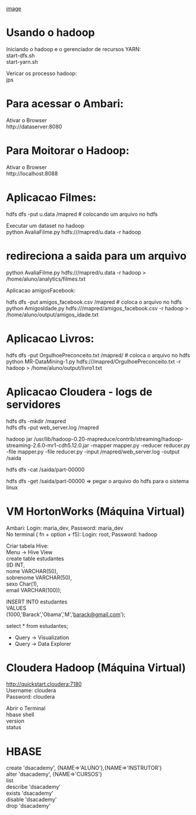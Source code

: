 [image](hadoop.png)
# Usando o hadoop
Iniciando o hadoop e o gerenciador de recursos YARN: <br />
start-dfs.sh <br />
start-yarn.sh <br />

Vericar os processo hadoop: <br />
jps

# Para acessar o Ambari:
Ativar o Browser <br />
http://dataserver:8080

# Para Moitorar o Hadoop:
Ativar o Browser <br />
http://localhost:8088 <br />

# Aplicacao Filmes: <br />

hdfs dfs -put u.data /mapred # colocando um arquivo no hdfs <br />

Executar um dataset no hadoop <br />
python AvaliaFilme.py  hdfs:///mapred/u.data -r hadoop

# redireciona a saida para um arquivo <br />
python AvaliaFilme.py  hdfs:///mapred/u.data -r hadoop > /home/aluno/analytics/filmes.txt

Aplicacao amigosFacebook: <br />

hdfs dfs -put amigos_facebook.csv /mapred # coloca o arquivo no hdfs <br />
python AmigosIdade.py hdfs:///mapred/amigos_facebook.csv -r hadoop > /home/aluno/output/amigos_idade.txt <br />

# Aplicacao Livros:

hdfs dfs -put OrgulhoePreconceito.txt /mapred/  # coloca o arquivo no hdfs <br />
python MR-DataMining-1.py hdfs:///mapred/OrgulhoePreconceito.txt -r hadoop > /home/aluno/output/livro1.txt <br />

# Aplicacao Cloudera - logs de servidores
hdfs dfs -mkdir /mapred <br />
hdfs dfs -put web_server.log /mapred <br />

hadoop jar /usr/lib/hadoop-0.20-mapreduce/contrib/streaming/hadoop-streaming-2.6.0-mr1-cdh5.12.0.jar -mapper mapper.py -reducer reducer.py -file mapper.py -file reducer.py -input /mapred/web_server.log -output /saida <br />

hdfs dfs -cat /saida/part-00000 <br />

hdfs dfs -get /saida/part-00000 => pegar o arquivo do hdfs para o sistema linux <br />

# VM HortonWorks (Máquina Virtual)
Ambari: Login: maria_dev, Password: maria_dev <br />
No terminal ( fn + option + f5): Login: root, Password: hadoop <br />

Criar tabela Hive: <br />
Menu -> Hive View <br />
create table estudantes <br />
(ID INT, <br />
nome VARCHAR(50), <br />
sobrenome VARCHAR(50), <br />
sexo Char(1), <br />
email VARCHAR(100)); <br />

INSERT INTO estudantes <br />
VALUES <br />
(1000,'Barack','Obama','M','barack@gmail.com'); <br />

select * from estudantes; <br />

- Query -> Visualization <br />
- Query -> Data Explorer <br />

# Cloudera Hadoop (Máquina Virtual)

http://quickstart.cloudera:7180 <br />
Username: cloudera <br />
Password: cloudera <br />

Abrir o Terminal <br />
hbase shell <br />
version <br />
status <br />

# HBASE
 create 'dsacademy', {NAME=>'ALUNO'},{NAME=>'INSTRUTOR'} <br />
 alter 'dsacademy', {NAME=>'CURSOS'} <br />
list <br />
describe 'dsacademy' <br />
exists 'dsacademy' <br />
disable 'dsacademy' <br />
drop 'dsacademy' <br />

